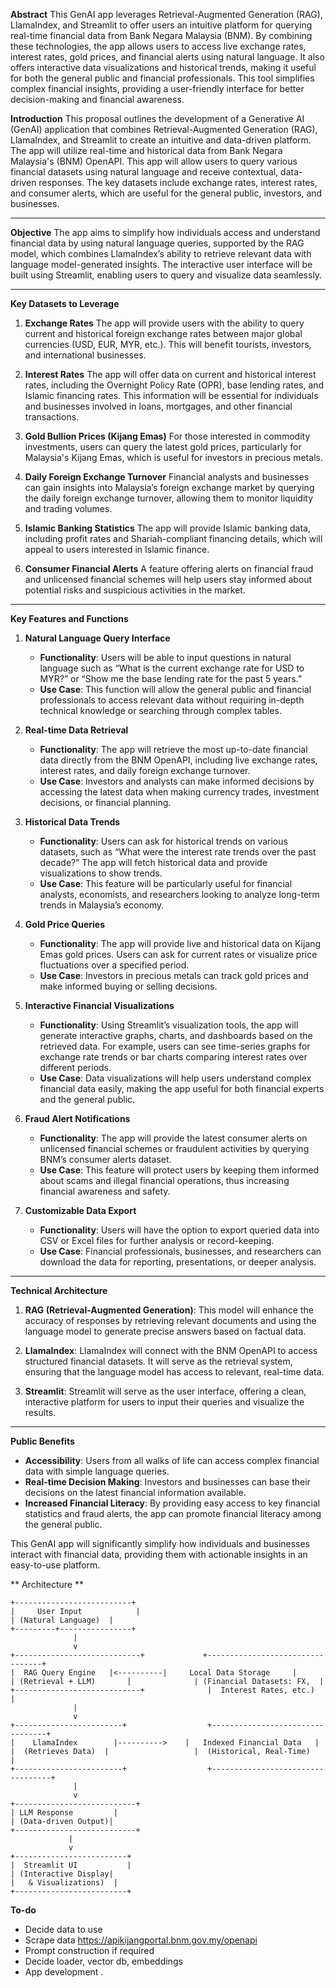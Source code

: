 **Abstract**
This GenAI app leverages Retrieval-Augmented Generation (RAG), LlamaIndex, and Streamlit to offer users an intuitive platform for querying real-time financial data from Bank Negara Malaysia (BNM). By combining these technologies, the app allows users to access live exchange rates, interest rates, gold prices, and financial alerts using natural language. It also offers interactive data visualizations and historical trends, making it useful for both the general public and financial professionals. This tool simplifies complex financial insights, providing a user-friendly interface for better decision-making and financial awareness. 

**Introduction**
This proposal outlines the development of a Generative AI (GenAI) application that combines Retrieval-Augmented Generation (RAG), LlamaIndex, and Streamlit to create an intuitive and data-driven platform. The app will utilize real-time and historical data from Bank Negara Malaysia's (BNM) OpenAPI. This app will allow users to query various financial datasets using natural language and receive contextual, data-driven responses. The key datasets include exchange rates, interest rates, and consumer alerts, which are useful for the general public, investors, and businesses.

---

**Objective**
The app aims to simplify how individuals access and understand financial data by using natural language queries, supported by the RAG model, which combines LlamaIndex’s ability to retrieve relevant data with language model-generated insights. The interactive user interface will be built using Streamlit, enabling users to query and visualize data seamlessly.

---

**Key Datasets to Leverage**

1. **Exchange Rates**
   The app will provide users with the ability to query current and historical foreign exchange rates between major global currencies (USD, EUR, MYR, etc.). This will benefit tourists, investors, and international businesses.
   
2. **Interest Rates**
   The app will offer data on current and historical interest rates, including the Overnight Policy Rate (OPR), base lending rates, and Islamic financing rates. This information will be essential for individuals and businesses involved in loans, mortgages, and other financial transactions.
   
3. **Gold Bullion Prices (Kijang Emas)**
   For those interested in commodity investments, users can query the latest gold prices, particularly for Malaysia's Kijang Emas, which is useful for investors in precious metals.
   
4. **Daily Foreign Exchange Turnover**
   Financial analysts and businesses can gain insights into Malaysia’s foreign exchange market by querying the daily foreign exchange turnover, allowing them to monitor liquidity and trading volumes.
   
5. **Islamic Banking Statistics**
   The app will provide Islamic banking data, including profit rates and Shariah-compliant financing details, which will appeal to users interested in Islamic finance.
   
6. **Consumer Financial Alerts**
   A feature offering alerts on financial fraud and unlicensed financial schemes will help users stay informed about potential risks and suspicious activities in the market.

---

**Key Features and Functions**

1. **Natural Language Query Interface**
   - **Functionality**: Users will be able to input questions in natural language such as “What is the current exchange rate for USD to MYR?” or “Show me the base lending rate for the past 5 years.”
   - **Use Case**: This function will allow the general public and financial professionals to access relevant data without requiring in-depth technical knowledge or searching through complex tables.

2. **Real-time Data Retrieval**
   - **Functionality**: The app will retrieve the most up-to-date financial data directly from the BNM OpenAPI, including live exchange rates, interest rates, and daily foreign exchange turnover.
   - **Use Case**: Investors and analysts can make informed decisions by accessing the latest data when making currency trades, investment decisions, or financial planning.

3. **Historical Data Trends**
   - **Functionality**: Users can ask for historical trends on various datasets, such as “What were the interest rate trends over the past decade?” The app will fetch historical data and provide visualizations to show trends.
   - **Use Case**: This feature will be particularly useful for financial analysts, economists, and researchers looking to analyze long-term trends in Malaysia’s economy.

4. **Gold Price Queries**
   - **Functionality**: The app will provide live and historical data on Kijang Emas gold prices. Users can ask for current rates or visualize price fluctuations over a specified period.
   - **Use Case**: Investors in precious metals can track gold prices and make informed buying or selling decisions.

5. **Interactive Financial Visualizations**
   - **Functionality**: Using Streamlit’s visualization tools, the app will generate interactive graphs, charts, and dashboards based on the retrieved data. For example, users can see time-series graphs for exchange rate trends or bar charts comparing interest rates over different periods.
   - **Use Case**: Data visualizations will help users understand complex financial data easily, making the app useful for both financial experts and the general public.

6. **Fraud Alert Notifications**
   - **Functionality**: The app will provide the latest consumer alerts on unlicensed financial schemes or fraudulent activities by querying BNM’s consumer alerts dataset.
   - **Use Case**: This feature will protect users by keeping them informed about scams and illegal financial operations, thus increasing financial awareness and safety.

7. **Customizable Data Export**
   - **Functionality**: Users will have the option to export queried data into CSV or Excel files for further analysis or record-keeping.
   - **Use Case**: Financial professionals, businesses, and researchers can download the data for reporting, presentations, or deeper analysis.

---

**Technical Architecture**

1. **RAG (Retrieval-Augmented Generation)**: This model will enhance the accuracy of responses by retrieving relevant documents and using the language model to generate precise answers based on factual data.

2. **LlamaIndex**: LlamaIndex will connect with the BNM OpenAPI to access structured financial datasets. It will serve as the retrieval system, ensuring that the language model has access to relevant, real-time data.

3. **Streamlit**: Streamlit will serve as the user interface, offering a clean, interactive platform for users to input their queries and visualize the results.

---

**Public Benefits**

- **Accessibility**: Users from all walks of life can access complex financial data with simple language queries.
- **Real-time Decision Making**: Investors and businesses can base their decisions on the latest financial information available.
- **Increased Financial Literacy**: By providing easy access to key financial statistics and fraud alerts, the app can promote financial literacy among the general public.
  
This GenAI app will significantly simplify how individuals and businesses interact with financial data, providing them with actionable insights in an easy-to-use platform.

** Architecture **

```
+--------------------------+
|     User Input            |
| (Natural Language)  |
+---------+----------------+
              |
              v
+----------------------------+             +---------------------------------+
|  RAG Query Engine   |<----------|     Local Data Storage     |
| (Retrieval + LLM)       |              | (Financial Datasets: FX,  |
+----------------------------+              |  Interest Rates, etc.)        |
              |
              v
+------------------------+                  +---------------------------------+
|    LlamaIndex        |---------->    |   Indexed Financial Data   |
|  (Retrieves Data)  |                   |  (Historical, Real-Time)     |
+------------------------+                  +----------------------------------+
              |
              v
+---------------------------+ 
| LLM Response         |
| (Data-driven Output)|
+---------------------------+
             |
             v
+-------------------------+
|  Streamlit UI           |
| (Interactive Display|
|   & Visualizations)  |
+-------------------------+
```
**To-do**
- Decide data to use
- Scrape data https://apikijangportal.bnm.gov.my/openapi
- Prompt construction if required
- Decide loader, vector db, embeddings 
- App development
.
